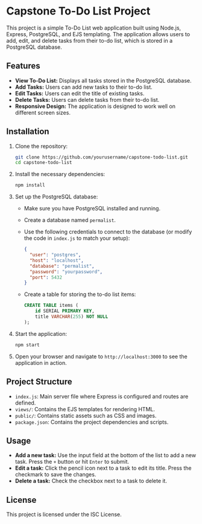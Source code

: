 
# Capstone To-Do List Project

This project is a simple To-Do List web application built using Node.js, Express, PostgreSQL, and EJS templating. The application allows users to add, edit, and delete tasks from their to-do list, which is stored in a PostgreSQL database.

## Features

- **View To-Do List:** Displays all tasks stored in the PostgreSQL database.
- **Add Tasks:** Users can add new tasks to their to-do list.
- **Edit Tasks:** Users can edit the title of existing tasks.
- **Delete Tasks:** Users can delete tasks from their to-do list.
- **Responsive Design:** The application is designed to work well on different screen sizes.

## Installation

1. Clone the repository:

    ```bash
    git clone https://github.com/yourusername/capstone-todo-list.git
    cd capstone-todo-list
    ```

2. Install the necessary dependencies:

    ```bash
    npm install
    ```

3. Set up the PostgreSQL database:

    - Make sure you have PostgreSQL installed and running.
    - Create a database named `permalist`.
    - Use the following credentials to connect to the database (or modify the code in `index.js` to match your setup):

      ```json
      {
        "user": "postgres",
        "host": "localhost",
        "database": "permalist",
        "password": "yourpassword",
        "port": 5432
      }
      ```

    - Create a table for storing the to-do list items:

      ```sql
      CREATE TABLE items (
          id SERIAL PRIMARY KEY,
          title VARCHAR(255) NOT NULL
      );
      ```

4. Start the application:

    ```bash
    npm start
    ```

5. Open your browser and navigate to `http://localhost:3000` to see the application in action.

## Project Structure

- `index.js`: Main server file where Express is configured and routes are defined.
- `views/`: Contains the EJS templates for rendering HTML.
- `public/`: Contains static assets such as CSS and images.
- `package.json`: Contains the project dependencies and scripts.

## Usage

- **Add a new task:** Use the input field at the bottom of the list to add a new task. Press the `+` button or hit `Enter` to submit.
- **Edit a task:** Click the pencil icon next to a task to edit its title. Press the checkmark to save the changes.
- **Delete a task:** Check the checkbox next to a task to delete it.

## License

This project is licensed under the ISC License.
